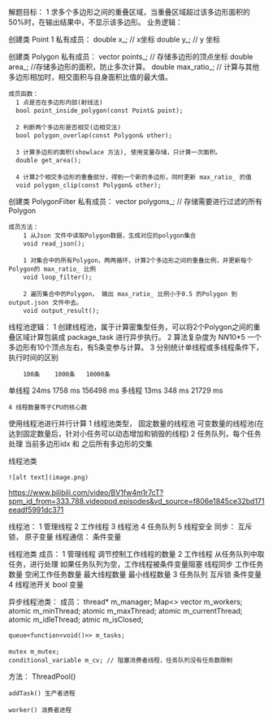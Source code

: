 
解题目标：
	1 求多个多边形之间的重叠区域，当重叠区域超过该多边形面积的50%时，在输出结果中，不显示该多边形。
业务逻辑：

创建类 Point
	1 私有成员：
	  double x_; // x坐标
	  double y_; // y 坐标
	  
创建类 Polygon
	私有成员：
	  vector<Point> points_; // 存储多边形的顶点坐标
	  double area_; //存储多边形的面积，防止多次计算。
	  double max_ratio_; // 计算与其他多边形相加时，相交面积与自身面积比值的最大值。
	  
	成员函数：
	  1 点是否在多边形内部(射线法)
	  bool point_inside_polygon(const Point& point);
	  
	  2 判断两个多边形是否相交(边相交法)
	  bool polygon_overlap(const Polygon& other);
	  
	  3 计算多边形的面积(showlace 方法), 使用变量存储，只计算一次面积。
	  double get_area();
	  
	  4 计算2个相交多边形的重叠部分，得到一个新的多边形，同时更新 max_ratio_ 的值
	  void polygon_clip(const Polygon& other);
	  
创建类 PolygonFilter
	私有成员：
		vector<Polygon> polygons_; // 存储需要进行过滤的所有Polygon
	
	成员方法：
		1 从Json 文件中读取Polygon数据，生成对应的polygon集合
		void read_json();

		1 对集合中的所有Polygon，两两循环，计算2个多边形之间的重叠比例，并更新每个Polygon的 max_ratio_ 比例
		void loop_filter();
		
		2 遍历集合中的Polygon， 输出 max_ratio_ 比例小于0.5 的Polygon 到 output.json 文件中去。
		void output_result();




线程池逻辑：
	1 创建线程池，属于计算密集型任务，可以将2个Polygon之间的重叠区域计算包装成 package_task 进行异步执行。
	2 算法复杂度为 N*N*10*5 一个多边形有10个顶点左右，有5条变参与计算。
	3 分别统计单线程或多线程条件下，执行时间的区别

		100条	1000条	10000条
单线程   24ms 	1758 ms  156498 ms
多线程   13ms   348 ms   21729 ms

	4 线程数量等于CPU的核心数


使用线程池进行并行计算
1 线程池类型， 固定数量的线程池  可变数量的线程池(在达到固定数量后，针对小任务可以动态增加和销毁的线程)
2 任务队列，每个任务处理 当前多边形idx 和 之后所有多边形的交集


线程池类

	![alt text](image.png)
	  
	  
https://www.bilibili.com/video/BV1fw4m1r7cT?spm_id_from=333.788.videopod.episodes&vd_source=f806e1845ce32bd171eeadf5991dc371

线程池：
	1 管理线程
	2 工作线程
	3 线程池
	4 任务队列
	5 线程安全 
		同步： 互斥锁， 原子变量
		线程通信： 条件变量

线程池类
	成员：
	1 管理线程 调节控制工作线程的数量
	2 工作线程 
		从任务队列中取任务，进行处理
		如果任务队列为空，工作线程被条件变量阻塞
		线程同步
		工作任务数量
		空闲工作任务数量
		最大线程数量
		最小线程数量
	3 任务队列 
		互斥锁
		条件变量
	4 线程池开关
		bool 变量


异步线程池类：
成员：
	thread* m_manager;
	Map<>
	vector<thread> m_workers;
	atomic<int> m_minThread;
	atomic<int> m_maxThread;
	atomic<int> m_currentThread;
	atomic<int> m_idleThread;
	atmic<bool> m_isClosed;

	queue<function<void()>> m_tasks;

	mutex m_mutex;
	conditional_variable m_cv; // 阻塞消费者线程，任务队列没有任务数限制


方法：
	ThreadPool()

	addTask() 生产者进程

	worker() 消费者进程





